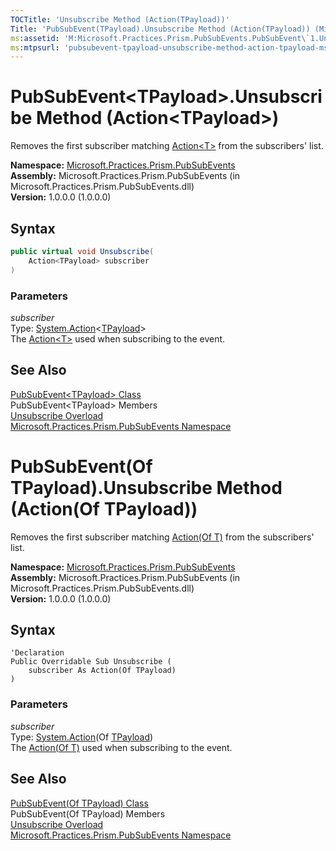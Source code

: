 ```yaml
---
TOCTitle: 'Unsubscribe Method (Action(TPayload))'
Title: 'PubSubEvent(TPayload).Unsubscribe Method (Action(TPayload)) (Microsoft.Practices.Prism.PubSubEvents)'
ms:assetid: 'M:Microsoft.Practices.Prism.PubSubEvents.PubSubEvent\`1.Unsubscribe(System.Action{\`0})'
ms:mtpsurl: 'pubsubevent-tpayload-unsubscribe-method-action-tpayload-mspp-pubsubevents.md'
---
```


# PubSubEvent&lt;TPayload&gt;.Unsubscribe Method (Action&lt;TPayload&gt;)

Removes the first subscriber matching [Action&lt;T&gt;](http://msdn.microsoft.com/en-us/library/018hxwa8) from the subscribers' list.

**Namespace:** [Microsoft.Practices.Prism.PubSubEvents](/patterns-practices/reference/mspp-pubsubevents-namespace)  
**Assembly:** Microsoft.Practices.Prism.PubSubEvents (in Microsoft.Practices.Prism.PubSubEvents.dll)  
**Version:** 1.0.0.0 (1.0.0.0)

## Syntax

```C#
public virtual void Unsubscribe(
	Action<TPayload> subscriber
)
```

### Parameters

*subscriber*  
Type: [System.Action](http://msdn.microsoft.com/en-us/library/018hxwa8)&lt;[TPayload](/patterns-practices/reference/pubsubevent-tpayload-class-mspp-pubsubevents)&gt;  
The [Action&lt;T&gt;](http://msdn.microsoft.com/en-us/library/018hxwa8) used when subscribing to the event.

## See Also

[PubSubEvent&lt;TPayload&gt; Class](/patterns-practices/reference/pubsubevent-tpayload-class-mspp-pubsubevents)  
PubSubEvent&lt;TPayload&gt; Members  
[Unsubscribe Overload](/patterns-practices/reference/pubsubevent-tpayload-unsubscribe-method-mspp-pubsubevents)  
[Microsoft.Practices.Prism.PubSubEvents Namespace](/patterns-practices/reference/mspp-pubsubevents-namespace)  

# PubSubEvent(Of TPayload).Unsubscribe Method (Action(Of TPayload))

Removes the first subscriber matching [Action(Of T)](http://msdn.microsoft.com/en-us/library/018hxwa8) from the subscribers' list.

**Namespace:** [Microsoft.Practices.Prism.PubSubEvents](/patterns-practices/reference/mspp-pubsubevents-namespace)  
**Assembly:** Microsoft.Practices.Prism.PubSubEvents (in Microsoft.Practices.Prism.PubSubEvents.dll)  
**Version:** 1.0.0.0 (1.0.0.0)

## Syntax

```VB
'Declaration
Public Overridable Sub Unsubscribe ( 
	subscriber As Action(Of TPayload)
)
```

### Parameters

*subscriber*  
Type: [System.Action](http://msdn.microsoft.com/en-us/library/018hxwa8)(Of [TPayload](/patterns-practices/reference/pubsubevent-tpayload-class-mspp-pubsubevents))  
The [Action(Of T)](http://msdn.microsoft.com/en-us/library/018hxwa8) used when subscribing to the event.

## See Also

[PubSubEvent(Of TPayload) Class](/patterns-practices/reference/pubsubevent-tpayload-class-mspp-pubsubevents)  
PubSubEvent(Of TPayload) Members  
[Unsubscribe Overload](/patterns-practices/reference/pubsubevent-tpayload-unsubscribe-method-mspp-pubsubevents)  
[Microsoft.Practices.Prism.PubSubEvents Namespace](/patterns-practices/reference/mspp-pubsubevents-namespace)  